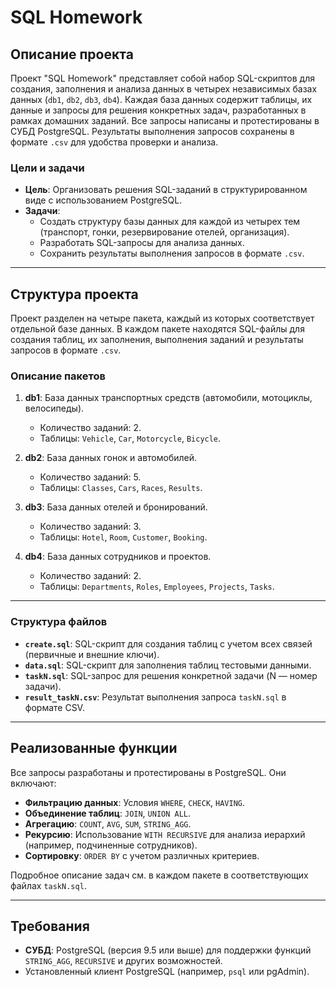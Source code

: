 # SQL Homework

## Описание проекта

Проект "SQL Homework" представляет собой набор SQL-скриптов для создания, заполнения и анализа данных в четырех независимых базах данных (`db1`, `db2`, `db3`, `db4`). Каждая база данных содержит таблицы, их данные и запросы для решения конкретных задач, разработанных в рамках домашних заданий. Все запросы написаны и протестированы в СУБД PostgreSQL. Результаты выполнения запросов сохранены в формате `.csv` для удобства проверки и анализа.

### Цели и задачи
- **Цель**: Организовать решения SQL-заданий в структурированном виде с использованием PostgreSQL.
- **Задачи**:
  - Создать структуру базы данных для каждой из четырех тем (транспорт, гонки, резервирование отелей, организация).
  - Разработать SQL-запросы для анализа данных.
  - Сохранить результаты выполнения запросов в формате `.csv`.

---

## Структура проекта

Проект разделен на четыре пакета, каждый из которых соответствует отдельной базе данных. В каждом пакете находятся SQL-файлы для создания таблиц, их заполнения, выполнения заданий и результаты запросов в формате `.csv`.

### Описание пакетов
1. **db1**: База данных транспортных средств (автомобили, мотоциклы, велосипеды).
   - Количество заданий: 2.
   - Таблицы: `Vehicle`, `Car`, `Motorcycle`, `Bicycle`.

2. **db2**: База данных гонок и автомобилей.
   - Количество заданий: 5.
   - Таблицы: `Classes`, `Cars`, `Races`, `Results`.

3. **db3**: База данных отелей и бронирований.
   - Количество заданий: 3.
   - Таблицы: `Hotel`, `Room`, `Customer`, `Booking`.

4. **db4**: База данных сотрудников и проектов.
   - Количество заданий: 2.
   - Таблицы: `Departments`, `Roles`, `Employees`, `Projects`, `Tasks`.

---

### Структура файлов
- **`create.sql`**: SQL-скрипт для создания таблиц с учетом всех связей (первичные и внешние ключи).
- **`data.sql`**: SQL-скрипт для заполнения таблиц тестовыми данными.
- **`taskN.sql`**: SQL-запрос для решения конкретной задачи (N — номер задачи).
- **`result_taskN.csv`**: Результат выполнения запроса `taskN.sql` в формате CSV.
- ---

## Реализованные функции

Все запросы разработаны и протестированы в PostgreSQL. Они включают:
- **Фильтрацию данных**: Условия `WHERE`, `CHECK`, `HAVING`.
- **Объединение таблиц**: `JOIN`, `UNION ALL`.
- **Агрегацию**: `COUNT`, `AVG`, `SUM`, `STRING_AGG`.
- **Рекурсию**: Использование `WITH RECURSIVE` для анализа иерархий (например, подчиненные сотрудников).
- **Сортировку**: `ORDER BY` с учетом различных критериев.

Подробное описание задач см. в каждом пакете в соответствующих файлах `taskN.sql`.

---

## Требования

- **СУБД**: PostgreSQL (версия 9.5 или выше) для поддержки функций `STRING_AGG`, `RECURSIVE` и других возможностей.
- Установленный клиент PostgreSQL (например, `psql` или pgAdmin).
